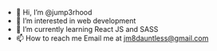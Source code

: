 - 👋 Hi, I’m @jump3rhood
- 👀 I’m interested in web development
- 🌱 I’m currently learning React JS and SASS
- 📫 How to reach me 
      Email me at jm8dauntless@gmail.com
      


<!---
jump3rhood/jump3rhood is a ✨ special ✨ repository because its `README.md` (this file) appears on your GitHub profile.
You can click the Preview link to take a look at your changes.
--->
